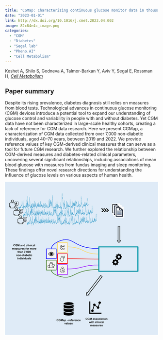 ```yaml
---
title: "CGMap: Characterizing continuous glucose monitor data in thousands of non-diabetic individuals"
date: "2023-01-01"
link: http://dx.doi.org/10.1016/j.cmet.2023.04.002
image: 82c84e4c_image.png
categories:
  - "CGM"
  - "Diabetes"
  - "Segal lab"
  - "Pheno.AI"
  - "Cell Metabolism"
---
```


Keshet A, Shilo S, Godneva A, Talmor-Barkan Y, Aviv Y, Segal E, Rossman H, [*Cell Metabolism*](http://dx.doi.org/10.1016/j.cmet.2023.04.002)



## Paper summary

Despite its rising prevalence, diabetes diagnosis still relies on measures from blood tests. Technological advances in continuous glucose monitoring (CGM) devices introduce a potential tool to expand our understanding of glucose control and variability in people with and without diabetes. Yet CGM data have not been characterized in large-scale healthy cohorts, creating a lack of reference for CGM data research. Here we present CGMap, a characterization of CGM data collected from over 7,000 non-diabetic individuals, aged 40–70 years, between 2019 and 2022. We provide reference values of key CGM-derived clinical measures that can serve as a tool for future CGM research. We further explored the relationship between CGM-derived measures and diabetes-related clinical parameters, uncovering several significant relationships, including associations of mean blood glucose with measures from fundus imaging and sleep monitoring. These findings offer novel research directions for understanding the influence of glucose levels on various aspects of human health.

![image](82c84e4c_image.png)